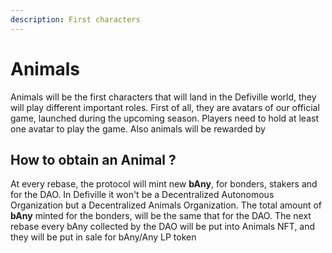 ```yaml
---
description: First characters
---
```


# Animals

Animals will be the first characters that will land in the Defiville world, they will play different important roles. First of all, they are avatars of our official game, launched during the upcoming season. Players need to hold at least one avatar to play the game. Also animals will be rewarded by &#x20;

## How to obtain an Animal ?

At every rebase, the protocol will mint new **bAny**, for bonders, stakers and for the DAO. In Defiville it won't be a Decentralized Autonomous Organization but a Decentralized Animals Organization. The total amount of **bAny** minted for the bonders, will be the same that for the DAO. The next rebase every bAny collected by the DAO will be put into Animals NFT, and they will be put in sale for bAny/Any LP token&#x20;

